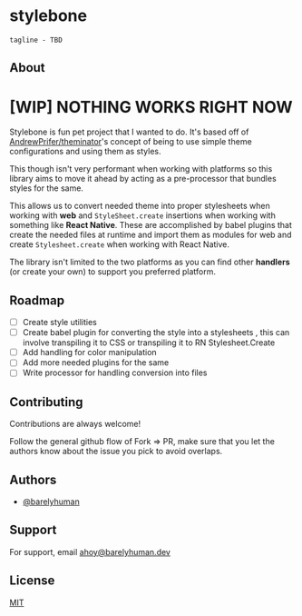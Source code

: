 # stylebone

`tagline - TBD`

## About

# [WIP] NOTHING WORKS RIGHT NOW

Stylebone is fun pet project that I wanted to do.
It's based off of [AndrewPrifer/theminator](https://github.com/AndrewPrifer/theminator)'s concept of being to use simple theme configurations and using them as styles.

This though isn't very performant when working with platforms so this library aims to move it ahead by acting as a pre-processor that bundles styles for the same.

This allows us to convert needed theme into proper stylesheets when working with **web** and `StyleSheet.create` insertions when working with something like **React Native**. These are accomplished by babel plugins that create the needed files at runtime and import them as modules for web and create `Stylesheet.create` when working with React Native.

The library isn't limited to the two platforms as you can find other **handlers** (or create your own) to support you preferred platform.

## Roadmap

- [ ] Create style utilities
- [ ] Create babel plugin for converting the style into a stylesheets , this can involve transpiling it to CSS or transpiling it to RN Stylesheet.Create
- [ ] Add handling for color manipulation
- [ ] Add more needed plugins for the same
- [ ] Write processor for handling conversion into files

## Contributing

Contributions are always welcome!

Follow the general github flow of Fork => PR, make sure that you let the authors know about the issue you pick to avoid overlaps.

## Authors

- [@barelyhuman](https://www.github.com/barelyhuman)

## Support

For support, email ahoy@barelyhuman.dev

## License

[MIT](https://choosealicense.com/licenses/mit/)
